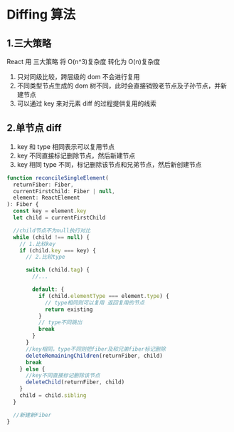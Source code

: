 # Diffing 算法

## 1.三大策略

React 用 三大策略 将 O(n^3)复杂度 转化为 O(n)复杂度

1. 只对同级比较，跨层级的 dom 不会进行复用
2. 不同类型节点生成的 dom 树不同，此时会直接销毁老节点及子孙节点，并新建节点
3. 可以通过 key 来对元素 diff 的过程提供复用的线索

## 2.单节点 diff

1. key 和 type 相同表示可以复用节点
2. key 不同直接标记删除节点，然后新建节点
3. key 相同 type 不同，标记删除该节点和兄弟节点，然后新创建节点

```js
function reconcileSingleElement(
  returnFiber: Fiber,
  currentFirstChild: Fiber | null,
  element: ReactElement
): Fiber {
  const key = element.key
  let child = currentFirstChild

  //child节点不为null执行对比
  while (child !== null) {
    // 1.比较key
    if (child.key === key) {
      // 2.比较type

      switch (child.tag) {
        //...

        default: {
          if (child.elementType === element.type) {
            // type相同则可以复用 返回复用的节点
            return existing
          }
          // type不同跳出
          break
        }
      }
      //key相同，type不同则把fiber及和兄弟fiber标记删除
      deleteRemainingChildren(returnFiber, child)
      break
    } else {
      //key不同直接标记删除该节点
      deleteChild(returnFiber, child)
    }
    child = child.sibling
  }

  //新建新Fiber
}
```
